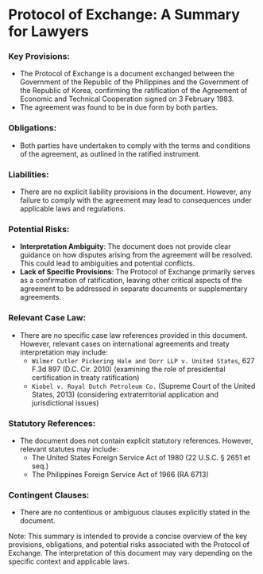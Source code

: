 **Protocol of Exchange: A Summary for Lawyers**
==============================================

### Key Provisions:

*   The Protocol of Exchange is a document exchanged between the Government of the Republic of the Philippines and the Government of the Republic of Korea, confirming the ratification of the Agreement of Economic and Technical Cooperation signed on 3 February 1983.
*   The agreement was found to be in due form by both parties.

### Obligations:

*   Both parties have undertaken to comply with the terms and conditions of the agreement, as outlined in the ratified instrument.

### Liabilities:

*   There are no explicit liability provisions in the document. However, any failure to comply with the agreement may lead to consequences under applicable laws and regulations.

### Potential Risks:

*   **Interpretation Ambiguity**: The document does not provide clear guidance on how disputes arising from the agreement will be resolved. This could lead to ambiguities and potential conflicts.
*   **Lack of Specific Provisions**: The Protocol of Exchange primarily serves as a confirmation of ratification, leaving other critical aspects of the agreement to be addressed in separate documents or supplementary agreements.

### Relevant Case Law:

*   There are no specific case law references provided in this document. However, relevant cases on international agreements and treaty interpretation may include:
    *   `Wilmer Cutler Pickering Hale and Dorr LLP v. United States`, 627 F.3d 897 (D.C. Cir. 2010) (examining the role of presidential certification in treaty ratification)
    *   `Kiobel v. Royal Dutch Petroleum Co.` (Supreme Court of the United States, 2013) (considering extraterritorial application and jurisdictional issues)

### Statutory References:

*   The document does not contain explicit statutory references. However, relevant statutes may include:
    *   The United States Foreign Service Act of 1980 (22 U.S.C. § 2651 et seq.)
    *   The Philippines Foreign Service Act of 1966 (RA 6713)

### Contingent Clauses:

*   There are no contentious or ambiguous clauses explicitly stated in the document.

Note: This summary is intended to provide a concise overview of the key provisions, obligations, and potential risks associated with the Protocol of Exchange. The interpretation of this document may vary depending on the specific context and applicable laws.